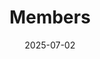 ---
title: Members
date: 2025-07-02

type: landing

sections:
  - block: people
    content:
      title: 组内成员
      # Choose which groups/teams of users to display.
      #   Edit `user_groups` in each user's profile to add them to one or more of these groups.
      user_groups:
          - 教师
          - Cooperative Professors
          - Students
      sort_by: Params.num
      sort_ascending: false
    design:
      show_interests: false
      show_role: true
      show_social: false
---